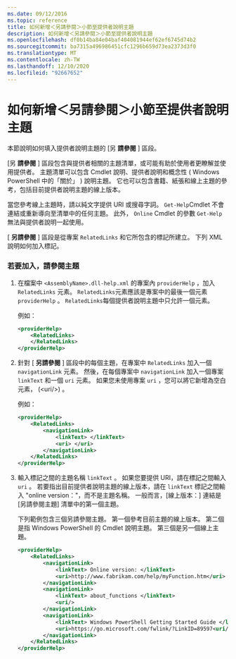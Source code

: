 ```yaml
---
ms.date: 09/12/2016
ms.topic: reference
title: 如何新增＜另請參閱＞小節至提供者說明主題
description: 如何新增＜另請參閱＞小節至提供者說明主題
ms.openlocfilehash: df0b14ba84e04baf404081944ef62ef6745d74b2
ms.sourcegitcommit: ba7315a496986451cfc1296b659d73ea2373d3f0
ms.translationtype: MT
ms.contentlocale: zh-TW
ms.lasthandoff: 12/10/2020
ms.locfileid: "92667652"
---
```

# <a name="how-to-add-a-see-also-section-to-a-provider-help-topic"></a>如何新增＜另請參閱＞小節至提供者說明主題

本節說明如何填入提供者說明主題的 [另 **請參閱** ] 區段。

[另 **請參閱** ] 區段包含與提供者相關的主題清單，或可能有助於使用者更瞭解並使用提供者。 主題清單可以包含 Cmdlet 說明、提供者說明和概念性 ( Windows PowerShell 中的「關於」 ) 說明主題。 它也可以包含書籍、紙張和線上主題的參考，包括目前提供者說明主題的線上版本。

當您參考線上主題時，請以純文字提供 URI 或搜尋字詞。 `Get-Help`Cmdlet 不會連結或重新導向至清單中的任何主題。 此外， `Online` Cmdlet 的參數 `Get-Help` 無法與提供者說明一起使用。

[ **另請參閱** ] 區段是從專案 `RelatedLinks` 和它所包含的標記所建立。
下列 XML 說明如何加入標記。

### <a name="to-add-see-also-topics"></a>若要加入，請參閱主題

1. 在檔案中 `<AssemblyName>.dll-help.xml` 的專案內 `providerHelp` ，加入 `RelatedLinks` 元素。 `RelatedLinks`元素應該是專案中的最後一個元素 `providerHelp` 。 `RelatedLinks`每個提供者說明主題中只允許一個元素。

   例如：

    ```xml
    <providerHelp>
        <RelatedLinks>
        </RelatedLinks>
    </providerHelp>
    ```

1. 針對 [ **另請參閱** ] 區段中的每個主題，在專案中 `RelatedLinks` 加入一個 `navigationLink` 元素。 然後，在每個專案中 `navigationLink` 加入一個專案 `linkText` 和一個 `uri` 元素。 如果您未使用專案 `uri` ，您可以將它新增為空白元素， (\<uri/>) 。

   例如：

    ```xml
    <providerHelp>
        <RelatedLinks>
            <navigationLink>
                <linkText> </linkText>
                <uri> </uri>
            </navigationLink>
        </RelatedLinks>
    </providerHelp>
    ```

1. 輸入標記之間的主題名稱 `linkText` 。 如果您要提供 URI，請在標記之間輸入 `uri` 。 若要指出目前提供者說明主題的線上版本，請在 `linkText` 標記之間輸入 "online version："，而不是主題名稱。 一般而言，[線上版本：] 連結是 [另請參閱主題] 清單中的第一個主題。

   下列範例包含三個另請參閱主題。 第一個參考目前主題的線上版本。 第二個是指 Windows PowerShell 的 Cmdlet 說明主題。 第三個是另一個線上主題。

    ```xml
    <providerHelp>
        <RelatedLinks>
            <navigationLink>
                <linkText> Online version: </linkText>
                <uri>http://www.fabrikam.com/help/myFunction.htm</uri>
            </navigationLink>
            <navigationLink>
                <linkText> about_functions </linkText>
                <uri/>
            </navigationLink>
            <navigationLink>
                <linkText> Windows PowerShell Getting Started Guide </linkText>
                <uri>https://go.microsoft.com/fwlink/?LinkID=89597<uri/>
            </navigationLink>
        </RelatedLinks>
    </providerHelp>
    ```
